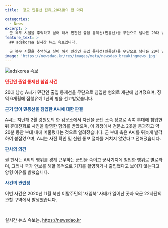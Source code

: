 ```yaml
---
title:  장교 민통선 집유…20대男의 한 마디

categories:
  - News
excerpt: >
  군 복무 시절을 추억하고 싶어 해서 민간인 출입 통제선(민통선)을 무단으로 넘나든 20대 남성에게 징역형 집행 유예가 선고됐다. 군사기지·군사시설보호법 위반으로 재판에 넘겨진 A(28)씨는 장교를 사칭해 부대에 침입하고 사진을 촬영한 혐의를 받았다. 재판부는 A씨에게 징역 6개월에 집행유예 1년을 선고했으며, 극단적인 행동이 국가 안보를 해할 목적으로 이뤄진 것은 아니라고 판단했다. 그러나 이 사건은 북한 이탈주민의 재입북 사태와 유사한 방법으로 발생해 논란이 일고 있으며, 누리꾼들은 엄벌을 요구하고 있다.
feature_text: >
  ## adskorea 실시간 뉴스 속보입니다.

  군 복무 시절을 추억하고 싶어 해서 민간인 출입 통제선(민통선)을 무단으로 넘나든 20대 남성에게 징역형 집행 유예가 선고됐다. 군사기지·군사시설보호법 위반으로 재판에 넘겨진 A(28)씨는 장교를 사칭해 부대에 침입하고 사진을 촬영한 혐의를 받았다. 재판부는 A씨에게 징역 6개월에 집행유예 1년을 선고했으며, 극단적인 행동이 국가 안보를 해할 목적으로 이뤄진 것은 아니라고 판단했다. 그러나 이 사건은 북한 이탈주민의 재입북 사태와 유사한 방법으로 발생해 논란이 일고 있으며, 누리꾼들은 엄벌을 요구하고 있다.
image: 'https://newsdao.kr/res/images/meta/newsdao_breakingnews.jpg'
---
```


<p><img src="https://newsdao.kr/res/images/meta/newsdao_breakingnews.jpg" alt="adskorea 속보" /></p>

<p><b><span style="color: #ee2323;">민간인 출입 통제선 침입 사건</span></b></p>

<p data-ke-size="size16">20대 남성 A씨가 민간인 출입 통제선을 무단으로 침입한 혐의로 재판에 넘겨졌으며, 징역 6개월에 집행유예 1년의 형을 선고받았습니다.</p>

<p><b><span style="color: #1a5490;">근거 없이 민통선을 침입한 A씨에 대한 판결</span></b></p>

<p data-ke-size="size16">A씨는 지난해 2월 강원도의 한 검문소에서 자신을 군단 소속 장교로 속여 부대에 침입한 뒤 휴대전화로 사진을 촬영한 혐의를 받았으며, 이 과정에서 검문소 2곳을 통과하고 약 20분 동안 부대 내에 머물렀다는 것으로 알려졌습니다. 군 부대 측은 A씨를 뒤늦게 발각하여 붙잡았으며, A씨는 사전 확인 및 신원 통보 절차를 거치지 않았다고 전해졌습니다.</p>

<p><b><span style="color: #1a5490;">판사의 의견</span></b></p>

<p data-ke-size="size16">권 판사는 A씨의 행위를 경계 근무하는 군인을 속이고 군사기지에 침입한 행위로 별로라며, 그러나 국가 안보를 해할 목적으로 기지를 촬영하거나 출입했다고 보이지 않는다고 양형 이유를 밝혔습니다.</p>

<p><b><span style="color: #1a5490;">사건의 관련성</span></b></p>

<p data-ke-size="size16">이번 사건은 2020년 11월 북한 이탈주민의 '재입북' 사태가 일어난 곳과 육군 22사단의 관할 구역에서 발생했습니다.</p>

<p data-ke-size="size16">&nbsp;</p>
실시간 뉴스 속보는, <a href="https://newsdao.kr" rel="dofollow">https://newsdao.kr</a>


